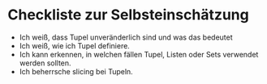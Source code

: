 # Checkliste zur Selbsteinschätzung
- Ich weiß, dass Tupel unveränderlich sind und was das bedeutet
- Ich weiß, wie ich Tupel definiere.
- Ich kann erkennen, in welchen fällen Tupel, Listen oder Sets verwendet werden sollten.
- Ich beherrsche slicing bei Tupeln.
